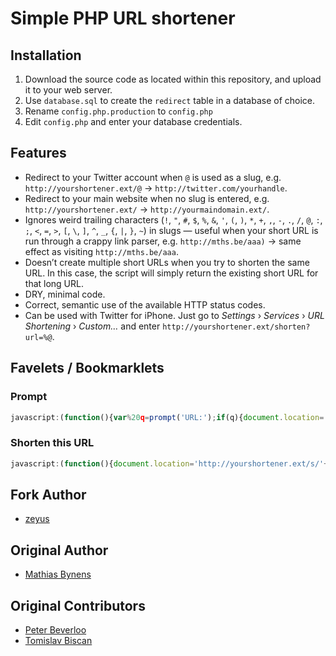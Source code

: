 # Simple PHP URL shortener

## Installation

1. Download the source code as located within this repository, and upload it to your web server.
2. Use `database.sql` to create the `redirect` table in a database of choice.
3. Rename `config.php.production` to `config.php`
4. Edit `config.php` and enter your database credentials.

## Features

* Redirect to your Twitter account when `@` is used as a slug, e.g. `http://yourshortener.ext/@` → `http://twitter.com/yourhandle`.
* Redirect to your main website when no slug is entered, e.g. `http://yourshortener.ext/` → `http://yourmaindomain.ext/`.
* Ignores weird trailing characters (`!`, `"`, `#`, `$`, `%`, `&`, `'`, `(`, `)`, `*`, `+`, `,`, `-`, `.`, `/`, `@`, `:`, `;`, `<`, `=`, `>`, `[`, `\`, `]`, `^`, `_`, `{`, `|`, `}`, `~`) in slugs — useful when your short URL is run through a crappy link parser, e.g. `http://mths.be/aaa)` → same effect as visiting `http://mths.be/aaa`.
* Doesn’t create multiple short URLs when you try to shorten the same URL. In this case, the script will simply return the existing short URL for that long URL.
* DRY, minimal code.
* Correct, semantic use of the available HTTP status codes.
* Can be used with Twitter for iPhone. Just go to _Settings_ › _Services_ › _URL Shortening_ › _Custom…_ and enter `http://yourshortener.ext/shorten?url=%@`.

## Favelets / Bookmarklets

### Prompt

``` js
javascript:(function(){var%20q=prompt('URL:');if(q){document.location='http://yourshortener.ext/s/'+encodeURIComponent(q)}}());
```

### Shorten this URL

``` js
javascript:(function(){document.location='http://yourshortener.ext/s/'+encodeURIComponent(location.href)}());
````

## Fork Author
* [zeyus](http://zeyus.com/)

## Original Author

* [Mathias Bynens](http://mathiasbynens.be/)

## Original Contributors

* [Peter Beverloo](http://peter.sh/)
* [Tomislav Biscan](https://github.com/B-Scan)
